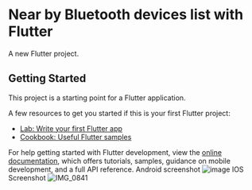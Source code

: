 # Near by Bluetooth devices list with Flutter

A new Flutter project.

## Getting Started

This project is a starting point for a Flutter application.

A few resources to get you started if this is your first Flutter project:

- [Lab: Write your first Flutter app](https://docs.flutter.dev/get-started/codelab)
- [Cookbook: Useful Flutter samples](https://docs.flutter.dev/cookbook)

For help getting started with Flutter development, view the
[online documentation](https://docs.flutter.dev/), which offers tutorials,
samples, guidance on mobile development, and a full API reference.
Android screenshot
![image](https://github.com/Vyzion-Innovation/Bluetooth-Devices-With-Flutter/assets/11502601/82610e13-d54f-4746-8c0e-00c0a13dcc2f)
IOS Screenshot
![IMG_0841](https://github.com/Vyzion-Innovation/Bluetooth-Devices-With-Flutter/assets/11502601/785ef892-a144-4dac-8c57-7b2d5500200d)
